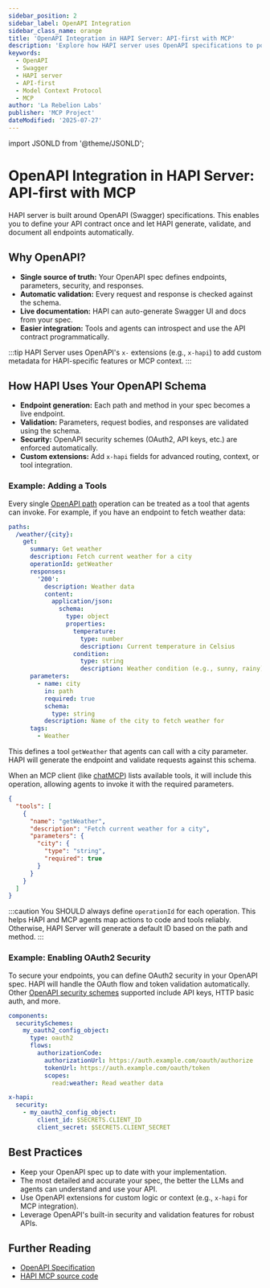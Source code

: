 ```yaml
---
sidebar_position: 2
sidebar_label: OpenAPI Integration
sidebar_class_name: orange
title: 'OpenAPI Integration in HAPI Server: API-first with MCP'
description: 'Explore how HAPI server uses OpenAPI specifications to power API-first development, dynamic endpoint generation, and seamless Model Context Protocol (MCP) integration.'
keywords:
  - OpenAPI
  - Swagger
  - HAPI server
  - API-first
  - Model Context Protocol
  - MCP
author: 'La Rebelion Labs'
publisher: 'MCP Project'
dateModified: '2025-07-27'
---
```

import JSONLD from '@theme/JSONLD';

# OpenAPI Integration in HAPI Server: API-first with MCP

HAPI server is built around OpenAPI (Swagger) specifications. This enables you to define your API contract once and let HAPI generate, validate, and document all endpoints automatically.

## Why OpenAPI?
- **Single source of truth:** Your OpenAPI spec defines endpoints, parameters, security, and responses.
- **Automatic validation:** Every request and response is checked against the schema.
- **Live documentation:** HAPI can auto-generate Swagger UI and docs from your spec.
- **Easier integration:** Tools and agents can introspect and use the API contract programmatically.

:::tip
HAPI Server uses OpenAPI's `x-` extensions (e.g., `x-hapi`) to add custom metadata for HAPI-specific features or MCP context.
:::

## How HAPI Uses Your OpenAPI Schema
- **Endpoint generation:** Each path and method in your spec becomes a live endpoint.
- **Validation:** Parameters, request bodies, and responses are validated using the schema.
- **Security:** OpenAPI security schemes (OAuth2, API keys, etc.) are enforced automatically.
- **Custom extensions:** Add `x-hapi` fields for advanced routing, context, or tool integration.

### Example: Adding a Tools

Every single [OpenAPI path](https://swagger.io/specification/#paths-object) operation can be treated as a tool that agents can invoke. For example, if you have an endpoint to fetch weather data:

```yaml
paths:
  /weather/{city}:
    get:
      summary: Get weather
      description: Fetch current weather for a city
      operationId: getWeather
      responses:
        '200':
          description: Weather data
          content:
            application/json:
              schema:
                type: object
                properties:
                  temperature:
                    type: number
                    description: Current temperature in Celsius
                  condition:
                    type: string
                    description: Weather condition (e.g., sunny, rainy)
      parameters:
        - name: city
          in: path
          required: true
          schema:
            type: string
          description: Name of the city to fetch weather for
      tags:
        - Weather
```

This defines a tool `getWeather` that agents can call with a city parameter. HAPI will generate the endpoint and validate requests against this schema.

When an MCP client (like [chatMCP](https://chat.mcp.com.ai)) lists available tools, it will include this operation, allowing agents to invoke it with the required parameters.

```json
{
  "tools": [
    {
      "name": "getWeather",
      "description": "Fetch current weather for a city",
      "parameters": {
        "city": {
          "type": "string",
          "required": true
        }
      }
    }
  ]
}
```

:::caution
You SHOULD always define `operationId` for each operation. This helps HAPI and MCP agents map actions to code and tools reliably. Otherwise, HAPI Server will generate a default ID based on the path and method.
:::

### Example: Enabling OAuth2 Security

To secure your endpoints, you can define OAuth2 security in your OpenAPI spec. HAPI will handle the OAuth flow and token validation automatically. Other [OpenAPI security schemes](https://swagger.io/specification/#security-scheme-object) supported include API keys, HTTP basic auth, and more.

```yaml
components:
  securitySchemes:
    my_oauth2_config_object:
      type: oauth2
      flows:
        authorizationCode:
          authorizationUrl: https://auth.example.com/oauth/authorize
          tokenUrl: https://auth.example.com/oauth/token
          scopes:
            read:weather: Read weather data

x-hapi:
  security:
    - my_oauth2_config_object:
        client_id: $SECRETS.CLIENT_ID
        client_secret: $SECRETS.CLIENT_SECRET
```


## Best Practices
- Keep your OpenAPI spec up to date with your implementation.
- The most detailed and accurate your spec, the better the LLMs and agents can understand and use your API.
- Use OpenAPI extensions for custom logic or context (e.g., `x-hapi` for MCP integration).
- Leverage OpenAPI's built-in security and validation features for robust APIs.

## Further Reading
- [OpenAPI Specification](https://swagger.io/specification/)
- [HAPI MCP source code](https://github.com/la-rebelion/hapi-mcp)
